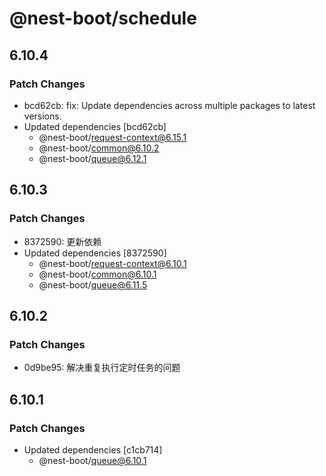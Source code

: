 # @nest-boot/schedule

## 6.10.4

### Patch Changes

- bcd62cb: fix: Update dependencies across multiple packages to latest versions.
- Updated dependencies [bcd62cb]
  - @nest-boot/request-context@6.15.1
  - @nest-boot/common@6.10.2
  - @nest-boot/queue@6.12.1

## 6.10.3

### Patch Changes

- 8372590: 更新依赖
- Updated dependencies [8372590]
  - @nest-boot/request-context@6.10.1
  - @nest-boot/common@6.10.1
  - @nest-boot/queue@6.11.5

## 6.10.2

### Patch Changes

- 0d9be95: 解决重复执行定时任务的问题

## 6.10.1

### Patch Changes

- Updated dependencies [c1cb714]
  - @nest-boot/queue@6.10.1
